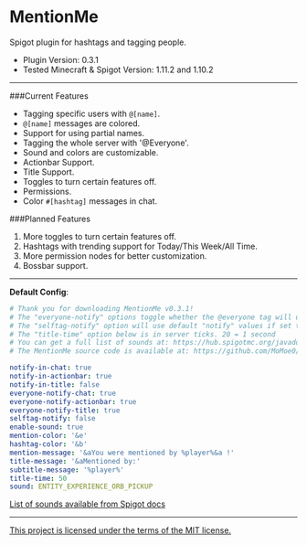 # MentionMe
Spigot plugin for hashtags and tagging people.
* Plugin Version: 0.3.1
* Tested Minecraft & Spigot Version: 1.11.2 and 1.10.2

---

###Current Features
* Tagging specific users with `@[name]`.
* `@[name]` messages are colored.
* Support for using partial names.
* Tagging the whole server with '@Everyone'.
* Sound and colors are customizable.
* Actionbar Support.
* Title Support.
* Toggles to turn certain features off.
* Permissions.
* Color `#[hashtag]` messages in chat.

###Planned Features
1. More toggles to turn certain features off.
2. Hashtags with trending support for Today/This Week/All Time.
3. More permission nodes for better customization.
4. Bossbar support.

---

**Default Config**:
```YAML
# Thank you for downloading MentionMe v0.3.1!
# The "everyone-notify" options toggle whether the @everyone tag will use the features listed.
# The "selftag-notify" option will use default "notify" values if set to true.
# The "title-time" option below is in server ticks. 20 = 1 second
# You can get a full list of sounds at: https://hub.spigotmc.org/javadocs/spigot/org/bukkit/Sound.html
# The MentionMe source code is available at: https://github.com/MoMoe0/MentionMe

notify-in-chat: true
notify-in-actionbar: true
notify-in-title: false
everyone-notify-chat: true
everyone-notify-actionbar: true
everyone-notify-title: true
selftag-notify: false
enable-sound: true
mention-color: '&e'
hashtag-color: '&b'
mention-message: '&aYou were mentioned by %player%&a !'
title-message: '&aMentioned by:'
subtitle-message: '%player%'
title-time: 50
sound: ENTITY_EXPERIENCE_ORB_PICKUP
```
[List of sounds available from Spigot docs](https://hub.spigotmc.org/javadocs/spigot/org/bukkit/Sound.html)

---

[This project is licensed under the terms of the MIT license.](https://github.com/MoMoe0/MentionMe/blob/master/LICSENSE.md)
